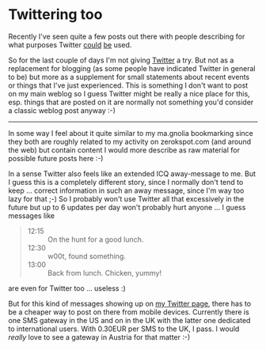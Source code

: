 # Twittering too

Recently I've seen quite a few posts out there with people describing for what purposes Twitter [could](http://www.webworkblogger.de/index.php?/archives/139-17-sinnvolle-Anwendungsideen-fuer-Twitter-und-es-bringt-doch-etwas!.html) [be](http://www.lifehack.org/articles/lifehack/5-ways-to-use-twitter-for-good.html) used. 

So for the last couple of days I'm not giving [Twitter](http://twitter.com) a try. But not as a replacement for blogging (as some people have indicated Twitter in general to be) but more as a supplement for small statements about recent events or things that I've just experienced. This is something I don't want to post on my main weblog so I guess Twitter might be really a nice place for this, esp. things that are posted on it are normally not something you'd consider a classic weblog post anyway :-)



-------------------------------



In some way I feel about it quite similar to my ma.gnolia bookmarking since they both are roughly related to my activity on zerokspot.com (and around the web) but contain content I would more describe as raw material for possible future posts here :-)

In a sense Twitter also feels like an extended ICQ away-message to me. But I guess this is a completely different story, since I normally don't tend to keep ... correct information in such an away message, since I'm way too lazy for that ;-) So I probably won't use Twitter all that excessively in the future but up to 6 updates per day won't probably hurt anyone ... I guess messages like

<blockquote><dl><dt>12:15</dt>
<dd>On the hunt for a good lunch.</dd>
<dt>12:30</dt>
<dd>w00t, found something.</dd>
<dt>13:00</dt>
<dd>Back from lunch. Chicken, yummy!</dd>
</dl></blockquote>

are even for Twitter too ... useless :)

But for this kind of messages showing up on [my Twitter page](http://twitter.com/zerok), there has to be a cheaper way to post on there from mobile devices. Currently there is one SMS gateway in the US and on in the UK with the latter one dedicated to international users. With 0.30EUR per SMS to the UK, I pass. I would _really_ love to see a gateway in Austria for that matter :-)